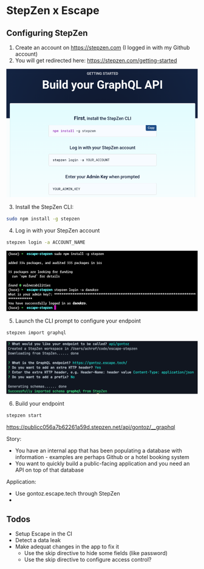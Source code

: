 # StepZen x Escape

## Configuring StepZen

1. Create an account on https://stepzen.com (I logged in with my Github account)
2. You will get redirected here: https://stepzen.com/getting-started

![](docs/stepzen_getting_started.png)

3. Install the StepZen CLI:

```bash
sudo npm install -g stepzen
```

4. Log in with your StepZen account

```bash
stepzen login -a ACCOUNT_NAME
```

![](docs/stepzen_login_terminal.png)

5. Launch the CLI prompt to configure your endpoint

```bash
stepzen import graphql
```

![](docs/cli_prompt.png)

6. Build your endpoint

```bash
stepzen start
```

https://publicc056a7b62261a59d.stepzen.net/api/gontoz/__graphql

Story:

- You have an internal app that has been populating a database with information - examples are perhaps Github or a hotel booking system
- You want to quickly build a public-facing application and you need an API on top of that database

Application:

- Use gontoz.escape.tech through StepZen
-

## Todos

- Setup Escape in the CI
- Detect a data leak
- Make adequat changes in the app to fix it
  - Use the skip directive to hide some fields (like password)
  - Use the skip directive to configure access control?

